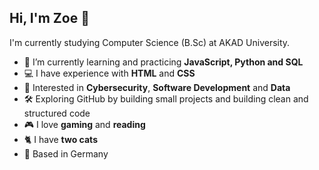 ## Hi, I'm Zoe 👋

I'm currently studying Computer Science (B.Sc) at AKAD University.

- 🌱 I’m currently learning and practicing **JavaScript, Python and SQL**
- 💻 I have experience with **HTML** and **CSS** 
- 🔐 Interested in **Cybersecurity**, **Software Development** and **Data**
- 🛠️ Exploring GitHub by building small projects and building clean and structured code
- 🎮 I love **gaming** and **reading**
- 🐈 I have **two cats**
- 📍 Based in Germany
